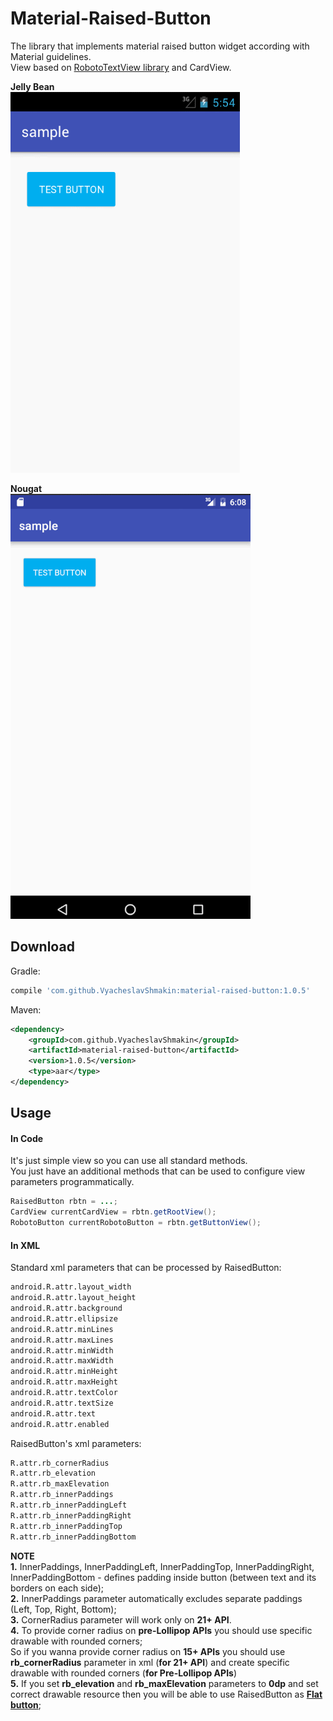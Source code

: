 # Material-Raised-Button
The library that implements material raised button widget according with Material guidelines.  
View based on [RobotoTextView library](https://github.com/johnkil/Android-RobotoTextView) and CardView.  

**Jelly Bean**  
![](https://github.com/VyacheslavShmakin/Android-Material-RaisedButton/blob/master/sample/demo_jelly_bean.gif)

**Nougat**  
![](https://github.com/VyacheslavShmakin/Android-Material-RaisedButton/blob/master/sample/demo_nougat.gif)

Download
--------

Gradle:

```groovy
compile 'com.github.VyacheslavShmakin:material-raised-button:1.0.5'
```

Maven:

```xml
<dependency>
    <groupId>com.github.VyacheslavShmakin</groupId>
    <artifactId>material-raised-button</artifactId>
    <version>1.0.5</version>
    <type>aar</type>
</dependency>
```


Usage
-----
#### In Code
It's just simple view so you can use all standard methods.  
You just have an additional methods that can be used to configure view parameters programmatically.
``` java
RaisedButton rbtn = ...;
CardView currentCardView = rbtn.getRootView();
RobotoButton currentRobotoButton = rbtn.getButtonView();
```

#### In XML
Standard xml parameters that can be processed by RaisedButton:
``` xml
android.R.attr.layout_width
android.R.attr.layout_height
android.R.attr.background
android.R.attr.ellipsize
android.R.attr.minLines
android.R.attr.maxLines
android.R.attr.minWidth
android.R.attr.maxWidth
android.R.attr.minHeight
android.R.attr.maxHeight
android.R.attr.textColor
android.R.attr.textSize
android.R.attr.text
android.R.attr.enabled
```
RaisedButton's xml parameters:
``` xml
R.attr.rb_cornerRadius
R.attr.rb_elevation
R.attr.rb_maxElevation
R.attr.rb_innerPaddings
R.attr.rb_innerPaddingLeft
R.attr.rb_innerPaddingRight
R.attr.rb_innerPaddingTop
R.attr.rb_innerPaddingBottom
```

**NOTE**  
**1.** InnerPaddings, InnerPaddingLeft, InnerPaddingTop, InnerPaddingRight, InnerPaddingBottom - defines padding inside button (between text and its borders on each side);  
**2.** InnerPaddings parameter automatically excludes separate paddings (Left, Top, Right, Bottom);  
**3.** CornerRadius parameter will work only on **21+ API**.  
**4.** To provide corner radius on **pre-Lollipop APIs** you should use specific drawable with rounded corners;  
So if you wanna provide corner radius on **15+ APIs** you should use **rb_cornerRadius** parameter in xml  (**for 21+ API**) and create specific drawable with rounded corners (**for Pre-Lollipop APIs**)  
**5.** If you set **rb_elevation** and **rb_maxElevation** parameters to **0dp** and set correct drawable resource then you will be able to use RaisedButton as [**Flat button**](https://material.google.com/components/buttons.html#buttons-flat-buttons);



